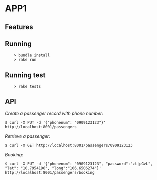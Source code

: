 # APP1

## Features

## Running

		> bundle install
		> rake run

## Running test

		> rake tests

## API

*Create a passenger record with phone number:*
  
  	$ curl -X PUT -d '{"phonenum": "0909123123"}' http://localhost:8001/passengers

*Retrieve a passenger:*
  
  	$ curl -X GET http://localhost:8001/passengers/0909123123

*Booking:*
  
  	$ curl -X PUT -d '{"phonenum": "0909123123", "password":"zt|pGvL", "lat": "10.7954196", "long":"106.6506274"}' http://localhost:8001/passengers/booking

